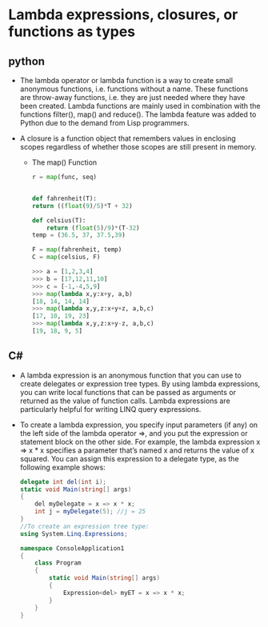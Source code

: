 # Lambda expressions, closures, or functions as types

 ## python

 * The lambda operator or lambda function is a way to create small anonymous functions, i.e. functions without a name. These functions are throw-away functions, i.e. they are just needed where they have been created. Lambda functions are mainly used in combination with the functions filter(), map() and reduce(). The lambda feature was added to Python due to the demand from Lisp programmers. 

 * A closure is a function object that remembers values in enclosing scopes regardless of whether those scopes are still present in memory.
    * The map() Function

        ```Python
        r = map(func, seq)


        def fahrenheit(T):
        return ((float(9)/5)*T + 32)

        def celsius(T):
            return (float(5)/9)*(T-32)
        temp = (36.5, 37, 37.5,39)

        F = map(fahrenheit, temp)
        C = map(celsius, F)

        >>> a = [1,2,3,4]
        >>> b = [17,12,11,10]
        >>> c = [-1,-4,5,9]
        >>> map(lambda x,y:x+y, a,b)
        [18, 14, 14, 14]
        >>> map(lambda x,y,z:x+y+z, a,b,c)
        [17, 10, 19, 23]
        >>> map(lambda x,y,z:x+y-z, a,b,c)
        [19, 18, 9, 5]

        ```

## C#

* A lambda expression is an anonymous function that you can use to create delegates or expression tree types. By using lambda expressions, you can write local functions that can be passed as arguments or returned as the value of function calls. Lambda expressions are particularly helpful for writing LINQ query expressions.

* To create a lambda expression, you specify input parameters (if any) on the left side of the lambda operator =>, and you put the expression or statement block on the other side. For example, the lambda expression x => x * x specifies a parameter that’s named x and returns the value of x squared. You can assign this expression to a delegate type, as the following example shows:

    ```c#
    delegate int del(int i);  
    static void Main(string[] args)  
    {  
        del myDelegate = x => x * x;  
        int j = myDelegate(5); //j = 25  
    }
    //To create an expression tree type:
    using System.Linq.Expressions;  

    namespace ConsoleApplication1  
    {  
        class Program  
        {  
            static void Main(string[] args)  
            {  
                Expression<del> myET = x => x * x;  
            }  
        }  
    }

    ```
